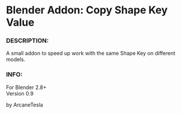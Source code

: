 # Blender Addon: Copy Shape Key Value 

### DESCRIPTION:
A small addon to speed up work with the same Shape Key on different models.

### INFO:
For Blender 2.8+ \
Version 0.9

by ArcaneTesla
